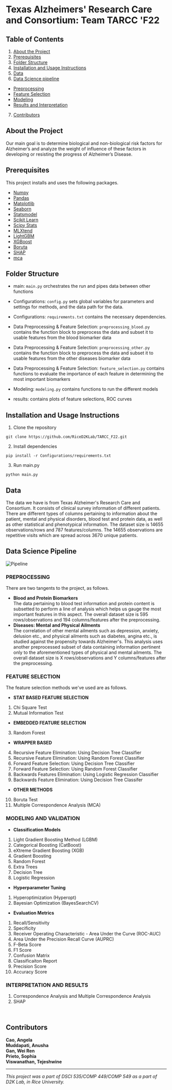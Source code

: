 
# Texas Alzheimers' Research Care and Consortium: Team TARCC 'F22

## Table of Contents

1. [About the Project](#about-the-project)
2. [Prerequisites](#prerequisites)
3. [Folder Structure](#folder-structure)
4. [Installation and Usage Instructions](#installation-and-usage-instructions)
5. [Data](#data)
6. [Data Science pipeline](#data-science-pipeline)
- [Preprocessing](#data-science-pipeline)
- [Feature Selection](#data-science-pipeline)
- [Modeling](#data-science-pipeline)
- [Results and Interpretation](#data-science-pipeline)
7. [Contributors](#contributors)


## About the Project
Our main goal is to determine biological and non-biological risk factors for Alzheimer’s and analyze the weight of influence of these factors in developing or resisting the progress of Alzheimer’s Disease.

## Prerequisites
This project installs and uses the following packages.
- [Numpy](https://pypi.org/project/numpy/)
- [Pandas](https://pypi.org/project/pandas/)
- [Matplotlib](https://pypi.org/project/matplotlib/)
- [Seaborn](https://pypi.org/project/seaborn/)
- [Statsmodel](https://pypi.org/project/statsmodels/)
- [Scikit Learn](https://pypi.org/project/scikit-learn/)
- [Scipy Stats](https://pypi.org/project/scipy/)
- [MLXtend](https://pypi.org/project/mlxtend/)
- [LightGBM](https://pypi.org/project/lightgbm/)
- [XGBoost](https://pypi.org/project/xgboost/)
- [Boruta](https://pypi.org/project/Boruta/)
- [SHAP](https://pypi.org/project/shap/)
- [mca](https://pypi.org/project/mca/)

## Folder Structure
* main: `main.py` orchestrates the run and pipes data between other functions
* Configurations: `config.py` sets global variables for parameters and settings for methods, and the data path for the data.
* Configurations: `requirements.txt` contains the necessary dependencies.
* Data Preprocessing & Feature Selection: `preprocessing_blood.py` contains the function block to preprocess the data and subset it to usable features from the blood biomarker data
* Data Preprocessing & Feature Selection: `preprocessing_other.py` contains the function block to preprocess the data and subset it to usable features from the other diseases biomarker data
* Data Preprocessing & Feature Selection: `feature_selection.py`  contains functions to evaluate the importance of each feature in determining the most important biomarkers

* Modeling: `modeling.py` contains functions to run the different models
* results: contains plots of feature selections, ROC curves


## Installation and Usage Instructions
1. Clone the repository
```
git clone https://github.com/RiceD2KLab/TARCC_F22.git
```
2. Install dependencies
```
pip install -r Configurations/requirements.txt
```
3. Run main.py
```
python main.py
```


## Data
The data we have is from Texas Alzheimer's Research Care and Consortium. It consists of clinical survey information of different patients. There are different types of columns pertaining to information about the patient, mental and physical disorders, blood test and protein data, as well as other statistical and phenotypical information. The dataset size is 14655 observations/rows and 787 features/columns. The 14655 observations are repetitive visits which are spread across 3670 unique patients.

## **Data Science Pipeline**

![Pipeline](https://user-images.githubusercontent.com/97485268/198148374-fc9760c7-bf3f-4b82-8a7c-b83b73d82556.png)

### PREPROCESSING <br />
There are two tangents to the project, as follows. <br />

- **Blood and Protein Biomarkers** <br />
The data pertaining to blood test information and protein content is subsetted to perform a line of analysis which helps us gauge the most important features in this aspect. The overall dataset size is 595 rows/observations and 194 columns/features after the preprocessing. <br />
- **Diseases: Mental and Physical Ailments** <br />
The correlation of other mental ailments such as depression, anxiety, delusion etc., and physical ailments such as diabetes, angina etc., is studied against the propensity towards Alzheimer's. This analysis uses another preprocessed subset of data containing information pertinent only to the aforementioned types of physical and mental ailments. The overall dataset size is X rows/observations and Y columns/features after the preprocessing. <br />

### FEATURE SELECTION <br />
The feature selection methods we've used are as follows. <br />
- **STAT BASED FEATURE SELECTION**
1. Chi Square Test
2. Mutual Information Test <br />
- **EMBEDDED FEATURE SELECTION** <br />
3. Random Forest <br />
- **WRAPPER BASED** <br />
4. Recursive Feature Elimination: Using Decision Tree Classifier 
5. Recursive Feature Elimination: Using Random Forest Classifier
6. Forward Feature Selection: Using Decision Tree Classifier
7. Forward Feature Selection: Using Random Forest Classifier 
8. Backwards Features Elimination: Using Logistic Regression Classifier
9. Backwards Feature Elimination: Using Decision Tree Classifer <br />
- **OTHER METHODS** <br />
10. Boruta Test 
11. Multiple Correspondence Analysis (MCA) <br />
 
### MODELING AND VALIDATION <br />
- **Classification Models** <br />
1. Light Gradient Boosting Method (LGBM)
2. Categorical Boosting (CatBoost)
3. eXtreme Gradient Boosting (XGB)
4. Gradient Boosting 
5. Random Forest 
6. Extra Trees
7. Decision Tree
8. Logistic Regression  <br />

- **Hyperparameter Tuning** <br />
1. Hyperoptimization (Hyperopt)
2. Bayesian Optimization (BayesSearchCV) <br />

- **Evaluation Metrics** <br />
1. Recall/Sensitivity
2. Specificity
3. Receiver Operating Characteristic - Area Under the Curve (ROC-AUC) 
4. Area Under the Precision Recall Curve (AUPRC)
5. F-Beta Score 
6. F1 Score
7. Confusion Matrix
8. Classificaiton Report
9. Precision Score
10. Accuracy Score <br />

### INTERPRETATION AND RESULTS <br />
1) Correspondence Analysis and Multiple Correspondence Analysis
2) SHAP
<br />

## Contributors
**Cao, Angela** <br />
**Muddapati, Anusha** <br />
**Gan, Wei Ren** <br />
**Prieto, Sophia** <br />
**Viswanathan, Tejeshwine** <br /> 

<hr style="border:2px">

*This project was a part of DSCI 535/COMP 449/COMP 549 as a part of D2K Lab, in Rice University.*
